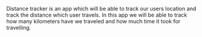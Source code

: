 Distance tracker is an app which will be able to track our users location and track the distance which user travels. In this app we will be able to track how many kilometers have we traveled and how much time it took for travelling.
